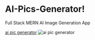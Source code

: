 # AI-Pics-Generator!

Full Stack MERN AI Image Generation App

[ai pic generator](https://user-images.githubusercontent.com/88614730/213985630-4056c6c6-6972-4ea6-b11c-707cab544d07.png)
![ai pic generator](https://user-images.githubusercontent.com/88614730/213985966-5cd689d9-f48e-49d2-a8ac-e34fe35901d4.png)
